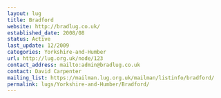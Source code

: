 ```yaml
---
layout: lug
title: Bradford
website: http://bradlug.co.uk/
established_date: 2008/08
status: Active
last_update: 12/2009
categories: Yorkshire-and-Humber
url: http://lug.org.uk/node/123
contact_address: mailto:admin@bradlug.co.uk
contact: David Carpenter
mailing_list: https://mailman.lug.org.uk/mailman/listinfo/bradford/
permalink: lugs/Yorkshire-and-Humber/Bradford/
---
```

